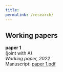 ```yaml
---
title: 
permalink: /research/
---
```


## Working papers

**paper 1**  
  (joint with A)  
  *Working paper, 2022*  
  Manuscript: [paper 1.pdf](/home/files/paper1.pdf)  

